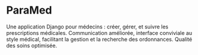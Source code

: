# ParaMed
Une application Django pour médecins : créer, gérer, et suivre les prescriptions médicales. Communication améliorée, interface conviviale au style médical, facilitant la gestion et la recherche des ordonnances. Qualité des soins optimisée.
